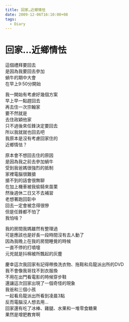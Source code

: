 ```yaml
---
title: 回家…近鄉情怯
date: 2009-12-06T16:10:00+08
tags:
  - Diary
---
```

# 回家…近鄉情怯

這個禮拜要回去  
是因為我要回去參加  
蝸牛的期中大會  
在早上9:50分開始  
  
我一開始有考慮好幾個方案  
早上早一點趕回去  
再去住一次宗翰家  
要不然就是  
去住政穎他家  
只不過後來任鋒決定要回去  
所以我就就也回去吧  
我原本是沒有考慮回家住的  
近鄉情怯？  
  
原本會不想回去住的原因  
是因為我之前去參加蝸牛  
受到我爸媽很強烈的抵制  
家裡電腦很難搶  
搶不到的話會很無聊  
在加上機車被我偷騎來苗栗  
然後週休二日又不去補習  
老想著跑回彰中  
回去一定會被念得很慘  
但是任鋒都不怕了  
我怕啥？  
  
我的房間我媽雖然有整理過  
可是應該也是好長一段時間沒有去人動了  
因為我晚上在我的房間睡覺的時候  
一直不停的打噴嚏  
元兇就是抖棉被所飄起的灰塵  
  
慶幸這次我回家有記得帶換洗衣物、拖鞋和烏龍派出所的DVD  
我不會像我哥找不到衣服換  
不用在出門看電影的時候穿步鞋  
還讓這次回家出現了一個奇怪的現象  
我爸和三個小孩  
一起看烏龍派出所看到凌晨3點  
反而電腦沒人想去用…  
回家還有吃了冰棒、雞腿、水果和一堆零食糖果  
果然是增肥教育啊
